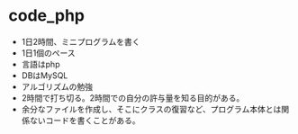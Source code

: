 # code_php

- 1日2時間、ミニプログラムを書く
- 1日1個のペース
- 言語はphp
- DBはMySQL
- アルゴリズムの勉強
- 2時間で打ち切る。2時間での自分の許与量を知る目的がある。
- 余分なファイルを作成し、そこにクラスの復習など、プログラム本体とは関係ないコードを書くことがある。
